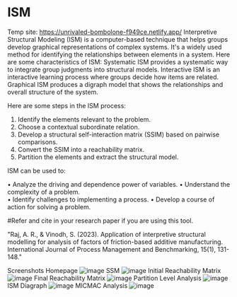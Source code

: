 # ISM
Temp site: https://unrivaled-bombolone-f949ce.netlify.app/
Interpretive Structural Modeling (ISM) is a computer-based technique that helps groups develop graphical representations of complex systems. It's a widely used method for identifying the relationships between elements in a system.
Here are some characteristics of ISM:
Systematic 
ISM provides a systematic way to integrate group judgments into structural models.
Interactive 
ISM is an interactive learning process where groups decide how items are related.  
Graphical 
ISM produces a digraph model that shows the relationships and overall structure of the system.

Here are some steps in the ISM process: 

1. Identify the elements relevant to the problem. 
2. Choose a contextual subordinate relation. 
3. Develop a structural self-interaction matrix (SSIM) based on pairwise comparisons. 
4. Convert the SSIM into a reachability matrix. 
5. Partition the elements and extract the structural model.

ISM can be used to:

• Analyze the driving and dependence power of variables.
• Understand the complexity of a problem.  
• Identify challenges to implementing a process. 
• Develop a course of action for solving a problem.  


#Refer and cite in your research paper if you are using this tool. 

"Raj, A. R., & Vinodh, S. (2023). Application of interpretive structural modelling for analysis of factors of friction-based additive manufacturing. International Journal of Process Management and Benchmarking, 15(1), 131-148."



Screenshots
Homepage
![image](https://github.com/user-attachments/assets/fc827ab2-3f8d-4f75-9ba4-2a18d33d352e)
SSM
![image](https://github.com/user-attachments/assets/7132f823-f301-46e5-b588-0223d490c232)
Initial Reachability Matrix
![image](https://github.com/user-attachments/assets/e2ce9ce1-723f-4104-8049-cdc3f21b6821)
Final Reachability Matrix
![image](https://github.com/user-attachments/assets/06f72b78-8318-4f58-b819-3eb796860ef0)
Partition Level Analysis
![image](https://github.com/user-attachments/assets/87a1f956-44e9-4bb2-8849-c5090dcf9dae)
ISM Diagraph
![image](https://github.com/user-attachments/assets/16510a64-768a-4255-b467-bae97c8c5df6)
MICMAC Analysis
![image](https://github.com/user-attachments/assets/3b80ae07-31bf-47a7-adb2-3e14ddbcd187)
